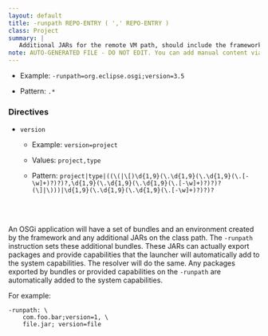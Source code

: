 ```yaml
---
layout: default
title: -runpath REPO-ENTRY ( ',' REPO-ENTRY )
class: Project
summary: |
   Additional JARs for the remote VM path, should include the framework.
note: AUTO-GENERATED FILE - DO NOT EDIT. You can add manual content via same filename in ext folder. 
---
```


- Example: `-runpath=org.eclipse.osgi;version=3.5`

- Pattern: `.*`

### Directives ###

- `version`
  - Example: `version=project`

  - Values: `project,type`

  - Pattern: `project|type|((\(|\[)\d{1,9}(\.\d{1,9}(\.\d{1,9}(\.[-\w]+)?)?)?,\d{1,9}(\.\d{1,9}(\.\d{1,9}(\.[-\w]+)?)?)?(\]|\)))|\d{1,9}(\.\d{1,9}(\.\d{1,9}(\.[-\w]+)?)?)?`

<!-- Manual content from: ext/runpath.md --><br /><br />
An OSGi application will have a set of bundles and an environment created by the framework and any additional JARs on the class path. The `-runpath` instruction sets these additional bundles. These JARs can actually export packages and provide capabilities that the launcher will automatically add to the system capabilities. The resolver will do the same. Any packages exported by bundles or provided capabilities on the `-runpath` are automatically added to the system capabilities.

For example:

	-runpath: \
		com.foo.bar;version=1, \
		file.jar; version=file
